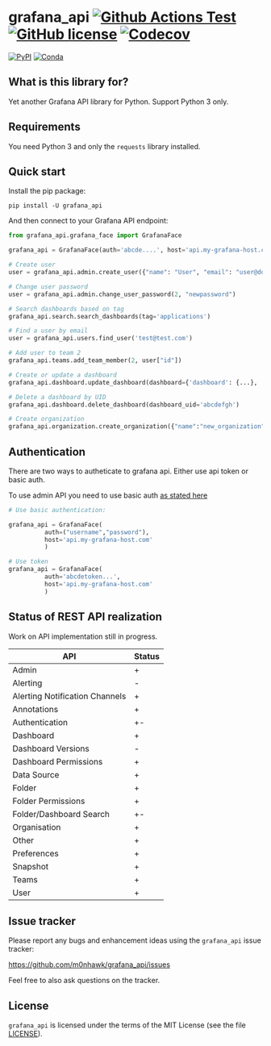 # grafana_api [![Github Actions Test](https://github.com/m0nhawk/grafana_api/workflows/Test/badge.svg)](https://github.com/m0nhawk/grafana_api/actions?query=workflow%3ATest) [![GitHub license](https://img.shields.io/github/license/m0nhawk/grafana_api.svg?style=flat-square)](https://github.com/m0nhawk/grafana_api/blob/master/LICENSE)  [![Codecov](https://img.shields.io/codecov/c/gh/m0nhawk/grafana_api.svg?style=flat-square)](https://codecov.io/gh/m0nhawk/grafana_api/)

[![PyPI](https://img.shields.io/pypi/v/grafana_api.svg?style=flat-square)](https://pypi.org/project/grafana-api/) [![Conda](https://img.shields.io/conda/v/m0nhawk/grafana_api.svg?style=flat-square)](https://anaconda.org/m0nhawk/grafana_api)

## What is this library for?

Yet another Grafana API library for Python. Support Python 3 only.

## Requirements

You need Python 3 and only the `requests` library installed.

## Quick start

Install the pip package:

```
pip install -U grafana_api
```

And then connect to your Grafana API endpoint:

```python
from grafana_api.grafana_face import GrafanaFace

grafana_api = GrafanaFace(auth='abcde....', host='api.my-grafana-host.com')

# Create user
user = grafana_api.admin.create_user({"name": "User", "email": "user@domain.com", "login": "user", "password": "userpassword", "OrgId": 1})

# Change user password
user = grafana_api.admin.change_user_password(2, "newpassword")

# Search dashboards based on tag
grafana_api.search.search_dashboards(tag='applications')

# Find a user by email
user = grafana_api.users.find_user('test@test.com')

# Add user to team 2
grafana_api.teams.add_team_member(2, user["id"])

# Create or update a dashboard
grafana_api.dashboard.update_dashboard(dashboard={'dashboard': {...}, 'folderId': 0, 'overwrite': True})

# Delete a dashboard by UID
grafana_api.dashboard.delete_dashboard(dashboard_uid='abcdefgh')

# Create organization
grafana_api.organization.create_organization({"name":"new_organization"})
```


## Authentication

There are two ways to autheticate to grafana api. Either use api token or basic auth.

To use admin API you need to use basic auth [as stated here](https://grafana.com/docs/grafana/latest/http_api/admin/)

```python
# Use basic authentication:

grafana_api = GrafanaFace(
          auth=("username","password"),
          host='api.my-grafana-host.com'
          )

# Use token
grafana_api = GrafanaFace(
          auth='abcdetoken...',
          host='api.my-grafana-host.com'
          )
```


## Status of REST API realization

Work on API implementation still in progress.

| API | Status |
|---|---|
| Admin | + |
| Alerting | - |
| Alerting Notification Channels | + |
| Annotations | + |
| Authentication | +- |
| Dashboard | + |
| Dashboard Versions | - |
| Dashboard Permissions | + |
| Data Source | + |
| Folder | + |
| Folder Permissions | + |
| Folder/Dashboard Search | +- |
| Organisation | + |
| Other | + |
| Preferences | + |
| Snapshot | + |
| Teams | + |
| User | + |

## Issue tracker

Please report any bugs and enhancement ideas using the `grafana_api` issue tracker:

  https://github.com/m0nhawk/grafana_api/issues

Feel free to also ask questions on the tracker.

## License

`grafana_api` is licensed under the terms of the MIT License (see the file
[LICENSE](LICENSE)).
